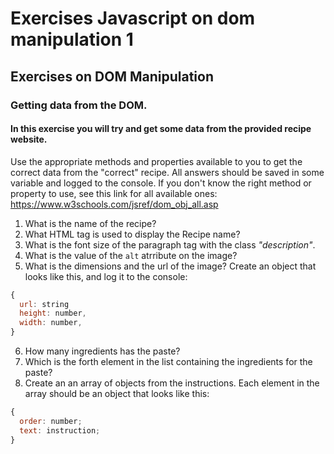 # Exercises Javascript on dom manipulation 1

## Exercises on DOM Manipulation

### Getting data from the DOM. 

#### In this exercise you will try and get some data from the provided recipe website.

Use the appropriate methods and properties available to you to get the correct data from the "correct" recipe. All answers should be saved in some variable and logged to the console. If you don't know the right method or property to use, see this link for all available ones: https://www.w3schools.com/jsref/dom_obj_all.asp

1. What is the name of the recipe?
2. What HTML tag is used to display the Recipe name?
3. What is the font size of the paragraph tag with the class _"description"_.
4. What is the value of the `alt` atrribute on the image?
5. What is the dimensions and the url of the image? Create an object that looks like this, and log it to the console:

```js
{
  url: string
  height: number,
  width: number,
}
```

6. How many ingredients has the paste?
7. Which is the forth element in the list containing the ingredients for the paste?
8. Create an an array of objects from the instructions. Each element in the array should be an object that looks like this:

```js
{
  order: number;
  text: instruction;
}
```
